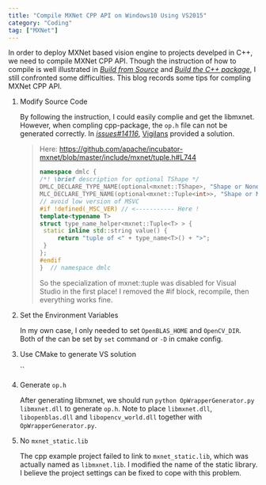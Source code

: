 ```yaml
---
title: "Compile MXNet CPP API on Windows10 Using VS2015"
category: "Coding"
tag: ["MXNet"]
---
```


In order to deploy MXNet based vision engine to projects develped in C++, we need to compile MXNet CPP API. Though the instruction of how to compile is well illustrated in [_Build from Source_](http://mxnet.incubator.apache.org/versions/master/install/windows_setup.html#build-from-source) and [_Build the C++ package_](http://mxnet.incubator.apache.org/versions/master/install/c_plus_plus.html), I still confronted some difficulties. This blog records some tips for compling MXNet CPP API.

1. Modify Source Code

   By following the instruction, I could easily complie and get the libmxnet. However, when compling cpp-package, the `op.h` file can not be generated correctly. In [_issues#14116_](https://github.com/apache/incubator-mxnet/issues/14116), [Vigilans](https://github.com/Vigilans) provided a solution.

   > Here: https://github.com/apache/incubator-mxnet/blob/master/include/mxnet/tuple.h#L744
   >
   > ```C++
   > namespace dmlc {
   > /*! \brief description for optional TShape */
   > DMLC_DECLARE_TYPE_NAME(optional<mxnet::TShape>, "Shape or None");
   > MLC_DECLARE_TYPE_NAME(optional<mxnet::Tuple<int>>, "Shape or None");
   > // avoid low version of MSVC
   > #if !defined(_MSC_VER) // <----------- Here !
   > template<typename T>
   > struct type_name_helper<mxnet::Tuple<T> > {
   >  static inline std::string value() {
   >      return "tuple of <" + type_name<T>() + ">";
   >  }
   > };
   > #endif
   > }  // namespace dmlc
   > ```
   >
   > So the specialization of mxnet::tuple<T> was disabled for Visual Studio in the first place!
   > I removed the #if block, recompile, then everything works fine.

2. Set the Environment Variables

   In my own case, I only needed to set `OpenBLAS_HOME` and `OpenCV_DIR`. Both of the can be set by `set` command or `-D` in cmake config.

3. Use CMake to generate VS solution

   ``

4. Generate `op.h`

   After generating libmxnet, we should run `python OpWrapperGenerator.py libmxnet.dll` to generate `op.h`. Note to place `libmxnet.dll`, `libopenblas.dll` and `libopencv_world.dll` together with `OpWrapperGenerator.py`.

5. No `mxnet_static.lib`

   The cpp example project failed to link to `mxnet_static.lib`, which was actually named as `libmxnet.lib`. I modified the name of the static library. I believe the project settings can be fixed to cope with this problem.
